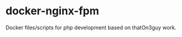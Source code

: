 docker-nginx-fpm
================

Docker files/scripts for php development
based on thatOn3guy work.
